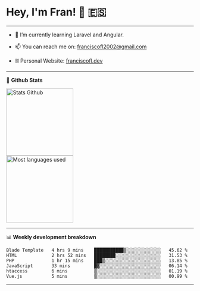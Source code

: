 # Hey, I'm Fran! 👋 :es:

-------

- 🌱 I’m currently learning Laravel and Angular.

- 📫 You can reach me on: franciscofl2002@gmail.com

- ⛓  Personal Website: [franciscofl.dev](https://www.franciscofl.dev/)

-------

📝 **Github Stats**


<div align="left">
  <img height="180em" src="https://github-readme-stats.vercel.app/api?username=franciscofl12&count_private=true&show_icons=true&theme=dracula&bg_color=-45deg,282A36,3D3344" alt="Stats Github"/>
  <br>
  <img height="180em" src="https://github-readme-stats.vercel.app/api/top-langs/?username=franciscofl12&count_private&theme=dracula&bg_color=-45deg,282A36,3D3344&layout=compact&langs_count=6" alt="Most languages used"/>
</div>

-------

📊 **Weekly development breakdown**


<!--START_SECTION:waka-->

```text
Blade Template   4 hrs 9 mins    ███████████▒░░░░░░░░░░░░░   45.62 %
HTML             2 hrs 52 mins   ████████░░░░░░░░░░░░░░░░░   31.53 %
PHP              1 hr 15 mins    ███▒░░░░░░░░░░░░░░░░░░░░░   13.85 %
JavaScript       33 mins         █▓░░░░░░░░░░░░░░░░░░░░░░░   06.14 %
htaccess         6 mins          ▒░░░░░░░░░░░░░░░░░░░░░░░░   01.19 %
Vue.js           5 mins          ▒░░░░░░░░░░░░░░░░░░░░░░░░   00.99 %
```

<!--END_SECTION:waka-->

-------

